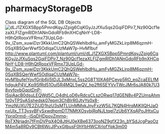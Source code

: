 # pharmacyStorageDB

Class diagram of the SQL DB Objects
![dLJ1ZXGX5Bpp5PmrdKqyJZpig6CqKGyJzJfXuSqs2GqiFDPir7_Nz90Qcf1ezaXLFIZgmRlDh1ANnGdoRFb9nXHCqNnY-LD8-H9hQtRooxVFRmx73UpLGd-9x_lZsm_xuwiDzr3KkkUmC2QhQSWehIbdHu_amFyMGZkLirp8M6qzmH-0SqXBSQerWwfSOdIqaCUzMaW7p-HvM1buf](https://github.com/stanislav1502/pharmacyStorageDB/assets/80790229/a40df57f-7cfb-4b8c-8806-3f101fabdb19)
http://www.plantuml.com/plantuml/uml/dLJ1ZXGX5Bpp5PmrdKqyJZpig6CqKGyJzJfXuSqs2GqiFDPir7_Nz90Qcf1ezaXLFIZgmRlDh1ANnGdoRFb9nXHCqNnY-LD8-H9hQtRooxVFRmx73UpLGd-9x_lZsm_xuwiDzr3KkkUmC2QhQSWehIbdHu_amFyMGZkLirp8M6qzmH-0SqXBSQerWwfSOdIqaCUzMaW7p-HvM1bufeIYoyfGrib6ji5tDJL3xMnxL5ss2G8T10XA6PCevp5RO_eqZcaEELfMhdgukP4V_Kp9SfRd51Oul5R4MQL5wQV_hp2ft6SEYVvTWcJMr6sJA80k7U38vvfovbGqotDnP-lSsiAacB0dsuLEQWd5C_O4dhLoD6vRdcsCLszORwq17dGEN8v4PZUmsAhm1z0yTPSvASshedsk07epm3ChBlrR0JtyYs0x8-YmzNUXU7E2ZiUD1hzU3sMTLUnMMxkJnyFxzW5iL7KQN4HrqMjKIlQHJaOnxUIx_TT3ysyBFySxwdhpmDT7NMtXOsybjRqNJLtqel7zUb6YXqAPoJHtxCuYprq0rmd--jSqDHDpovZmmq-RoTXNrjadn7fFmDVPqX4O8JtHJ0eXBe6373ooNZ9gfX23n_bYSdJcgPaoOzM4m5a8RDv9CBt6WcJlPvxGtbusF0hYbHWCXrlofYpk3m00

